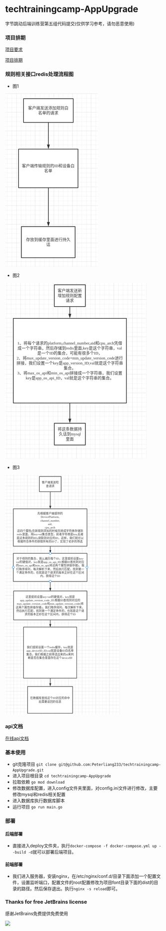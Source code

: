 # techtrainingcamp-AppUpgrade
字节跳动后端训练营第五组代码提交(仅供学习参考，请勿恶意使用)

### 项目排期
[项目要求](https://docs.qq.com/doc/DTGFPVWRrRVZMWlVX)

[项目排期](https://docs.qq.com/sheet/DTGRLV3Rja0Rrb0Fi?tab=BB08J2)

### 规则相关接口redis处理流程图
+ 图1

![流程图](./source/img_1.png)
+ 图2

![流程图](./source/img_2.png)
+ 图3

![流程图](./source/img_3.png)

### api文档

<a href="https://documenter.getpostman.com/view/16170518/UVC8DmBE">在线api文档</a>

### 基本使用
+ git克隆项目 `git clone git@github.com:Peterliang233/techtrainingcamp-AppUpgrade.git`
+ 进入项目根目录 `cd techtrainingcamp-AppUpgrade`
+ 拉取依赖 `go mod download`
+ 修改数据库配置，进入config文件夹里面，对config.ini文件进行修改，主要修改mysql和redis相关配置
+ 进入数据库执行数据库脚本
+ 运行项目 `go run main.go`

### 部署
#### 后端部署
+ 直接进入deploy文件夹，执行`docker-compose -f docker-compose.yml up --build -d`就可以部署后端项目。

#### 前端部署
+ 我们进入服务器，安装nginx，在/etc/nginx/conf.d/目录下面添加一个配置文件，设置监听端口，配置文件的root配置修改为项目font目录下面的dist的目录的路径。然后保存退出。执行`nginx -s reload`即可。


### Thanks for free JetBrains license

感谢JetBrains免费提供免费使用

<a href="https://www.jetbrains.com" target="_blank"><img src="https://gitee.com/wejectchan/ginblog/raw/master/upload/jet.png" height="200" /></a>